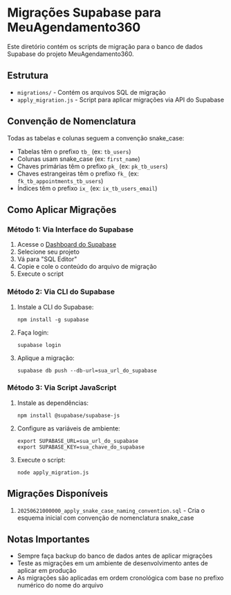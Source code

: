 # Migrações Supabase para MeuAgendamento360

Este diretório contém os scripts de migração para o banco de dados Supabase do projeto MeuAgendamento360.

## Estrutura

- `migrations/` - Contém os arquivos SQL de migração
- `apply_migration.js` - Script para aplicar migrações via API do Supabase

## Convenção de Nomenclatura

Todas as tabelas e colunas seguem a convenção snake_case:

- Tabelas têm o prefixo `tb_` (ex: `tb_users`)
- Colunas usam snake_case (ex: `first_name`)
- Chaves primárias têm o prefixo `pk_` (ex: `pk_tb_users`)
- Chaves estrangeiras têm o prefixo `fk_` (ex: `fk_tb_appointments_tb_users`)
- Índices têm o prefixo `ix_` (ex: `ix_tb_users_email`)

## Como Aplicar Migrações

### Método 1: Via Interface do Supabase

1. Acesse o [Dashboard do Supabase](https://app.supabase.io)
2. Selecione seu projeto
3. Vá para "SQL Editor"
4. Copie e cole o conteúdo do arquivo de migração
5. Execute o script

### Método 2: Via CLI do Supabase

1. Instale a CLI do Supabase:
   ```
   npm install -g supabase
   ```

2. Faça login:
   ```
   supabase login
   ```

3. Aplique a migração:
   ```
   supabase db push --db-url=sua_url_do_supabase
   ```

### Método 3: Via Script JavaScript

1. Instale as dependências:
   ```
   npm install @supabase/supabase-js
   ```

2. Configure as variáveis de ambiente:
   ```
   export SUPABASE_URL=sua_url_do_supabase
   export SUPABASE_KEY=sua_chave_do_supabase
   ```

3. Execute o script:
   ```
   node apply_migration.js
   ```

## Migrações Disponíveis

1. `20250621000000_apply_snake_case_naming_convention.sql` - Cria o esquema inicial com convenção de nomenclatura snake_case

## Notas Importantes

- Sempre faça backup do banco de dados antes de aplicar migrações
- Teste as migrações em um ambiente de desenvolvimento antes de aplicar em produção
- As migrações são aplicadas em ordem cronológica com base no prefixo numérico do nome do arquivo